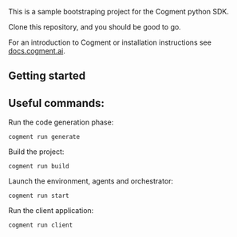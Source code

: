 This is a sample bootstraping project for the Cogment python SDK.

Clone this repository, and you should be good to go.

For an introduction to Cogment or installation instructions see [docs.cogment.ai](https://docs.cogment.ai/).

## Getting started

## Useful commands:

Run the code generation phase:

```console
cogment run generate
```

Build the project:

```console
cogment run build
```

Launch the environment, agents and orchestrator:

```console
cogment run start
```

Run the client application:

```console
cogment run client
```
